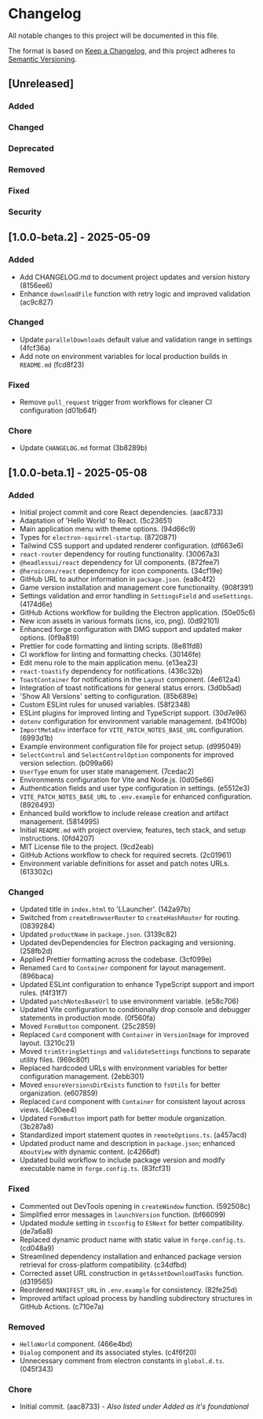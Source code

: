 # Changelog

All notable changes to this project will be documented in this file.

The format is based on [Keep a Changelog](https://keepachangelog.com/en/1.1.0/),
and this project adheres to [Semantic Versioning](https://semver.org/spec/v2.0.0.html).

## [Unreleased]

### Added

### Changed

### Deprecated

### Removed

### Fixed

### Security

## [1.0.0-beta.2] - 2025-05-09

### Added

- Add CHANGELOG.md to document project updates and version history (8156ee6)
- Enhance `downloadFile` function with retry logic and improved validation (ac9c827)

### Changed

- Update `parallelDownloads` default value and validation range in settings (4fcf36a)
- Add note on environment variables for local production builds in `README.md` (fcd8f23)

### Fixed

- Remove `pull_request` trigger from workflows for cleaner CI configuration (d01b64f)

### Chore

- Update `CHANGELOG.md` format (3b8289b)

## [1.0.0-beta.1] - 2025-05-08

### Added

- Initial project commit and core React dependencies. (aac8733)
- Adaptation of 'Hello World' to React. (5c23651)
- Main application menu with theme options. (94d66c9)
- Types for `electron-squirrel-startup`. (8720871)
- Tailwind CSS support and updated renderer configuration. (df663e6)
- `react-router` dependency for routing functionality. (30067a3)
- `@headlessui/react` dependency for UI components. (872fee7)
- `@heroicons/react` dependency for icon components. (34cf19e)
- GitHub URL to author information in `package.json`. (ea8c4f2)
- Game version installation and management core functionality. (908f391)
- Settings validation and error handling in `SettingsField` and `useSettings`. (4174d6e)
- GitHub Actions workflow for building the Electron application. (50e05c6)
- New icon assets in various formats (icns, ico, png). (0d92101)
- Enhanced forge configuration with DMG support and updated maker options. (0f9a819)
- Prettier for code formatting and linting scripts. (8e81fd8)
- CI workflow for linting and formatting checks. (30146fe)
- Edit menu role to the main application menu. (e13ea23)
- `react-toastify` dependency for notifications. (436c32b)
- `ToastContainer` for notifications in the `Layout` component. (4e612a4)
- Integration of toast notifications for general status errors. (3d0b5ad)
- 'Show All Versions' setting to configuration. (85b689e)
- Custom ESLint rules for unused variables. (58f2348)
- ESLint plugins for improved linting and TypeScript support. (30d7e96)
- `dotenv` configuration for environment variable management. (b41f00b)
- `ImportMetaEnv` interface for `VITE_PATCH_NOTES_BASE_URL` configuration. (6993d1b)
- Example environment configuration file for project setup. (d995049)
- `SelectControl` and `SelectControlOption` components for improved version selection. (b099a66)
- `UserType` enum for user state management. (7cedac2)
- Environments configuration for Vite and Node.js. (0d05e66)
- Authentication fields and user type configuration in settings. (e5512e3)
- `VITE_PATCH_NOTES_BASE_URL` to `.env.example` for enhanced configuration. (8926493)
- Enhanced build workflow to include release creation and artifact management. (5814995)
- Initial `README.md` with project overview, features, tech stack, and setup instructions. (0fd4207)
- MIT License file to the project. (9cd2eab)
- GitHub Actions workflow to check for required secrets. (2c01961)
- Environment variable definitions for asset and patch notes URLs. (613302c)

### Changed

- Updated title in `index.html` to 'LLauncher'. (142a97b)
- Switched from `createBrowserRouter` to `createHashRouter` for routing. (0839284)
- Updated `productName` in `package.json`. (3139c82)
- Updated devDependencies for Electron packaging and versioning. (258fb2d)
- Applied Prettier formatting across the codebase. (3cf099e)
- Renamed `Card` to `Container` component for layout management. (896baca)
- Updated ESLint configuration to enhance TypeScript support and import rules. (f4f31f7)
- Updated `patchNotesBaseUrl` to use environment variable. (e58c706)
- Updated Vite configuration to conditionally drop console and debugger statements in production mode. (0f560fa)
- Moved `FormButton` component. (25c2859)
- Replaced `Card` component with `Container` in `VersionImage` for improved layout. (3210c21)
- Moved `trimStringSettings` and `validateSettings` functions to separate utility files. (969c80f)
- Replaced hardcoded URLs with environment variables for better configuration management. (2ebb301)
- Moved `ensureVersionsDirExists` function to `fsUtils` for better organization. (e607859)
- Replaced `Card` component with `Container` for consistent layout across views. (4c90ee4)
- Updated `FormButton` import path for better module organization. (3b287a8)
- Standardized import statement quotes in `remoteOptions.ts`. (a457acd)
- Updated product name and description in `package.json`; enhanced `AboutView` with dynamic content. (c4266df)
- Updated build workflow to include package version and modify executable name in `forge.config.ts`. (83fcf31)

### Fixed

- Commented out DevTools opening in `createWindow` function. (592508c)
- Simplified error messages in `launchVersion` function. (bf66099)
- Updated module setting in `tsconfig` to `ESNext` for better compatibility. (de7a6a8)
- Replaced dynamic product name with static value in `forge.config.ts`. (cd048a9)
- Streamlined dependency installation and enhanced package version retrieval for cross-platform compatibility. (c34dfbd)
- Corrected asset URL construction in `getAssetDownloadTasks` function. (d319565)
- Reordered `MANIFEST_URL` in `.env.example` for consistency. (82fe25d)
- Improved artifact upload process by handling subdirectory structures in GitHub Actions. (c710e7a)

### Removed

- `HelloWorld` component. (466e4bd)
- `Dialog` component and its associated styles. (c4f6f20)
- Unnecessary comment from electron constants in `global.d.ts`. (045f343)

### Chore

- Initial commit. (aac8733) - _Also listed under Added as it's foundational_
